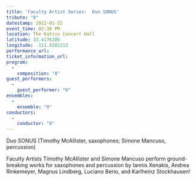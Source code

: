 ```yaml
---
title: 'Faculty Artist Series:  Duo SONUS'
tribute: "0"
datestamp: 2012-01-22
event_time: 02:30 PM
location: The Katzin Concert Hall
latitude: 33.4176285
longitude: -111.9381213
performance_url: 
ticket_information_url: 
program: 
  -
    composition: "0"
guest_performers: 
  -
    guest_performer: "0"
ensembles: 
  -
    ensemble: "0"
conductors: 
  -
    conductor: "0"
---
```

Duo SONUS (Timothy McAllister, saxophones; Simone Mancuso, percussion)

Faculty Artists Timothy McAllister and Simone Mancuso perform ground-breaking works for saxophones and percussion by Iannis Xenakis, Andrea Rinkemeyer, Magnus Lindberg, Luciano Berio, and Karlheinz Stockhausen!